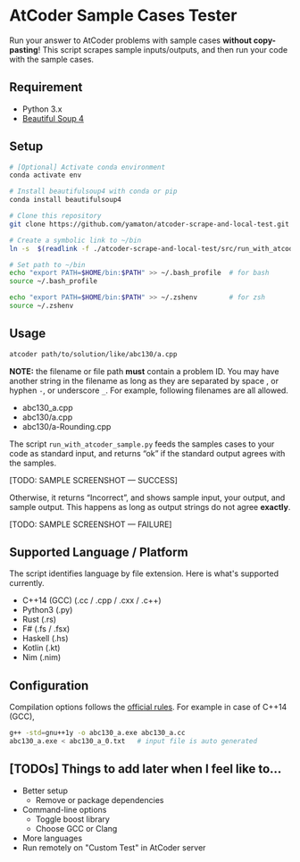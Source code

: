 # AtCoder Sample Cases Tester

Run your answer to AtCoder problems with sample cases **without copy-pasting**! This script scrapes sample inputs/outputs, and then run your code with the sample cases. 



## Requirement

-   Python 3.x
-   [Beautiful Soup 4](<http://www.crummy.com/software/BeautifulSoup/>)



## Setup

```bash
# [Optional] Activate conda environment
conda activate env

# Install beautifulsoup4 with conda or pip
conda install beautifulsoup4

# Clone this repository
git clone https://github.com/yamaton/atcoder-scrape-and-local-test.git

# Create a symbolic link to ~/bin
ln -s  $(readlink -f ./atcoder-scrape-and-local-test/src/run_with_atcoder_sample.py) ~/bin/atcoder

# Set path to ~/bin
echo "export PATH=$HOME/bin:$PATH" >> ~/.bash_profile  # for bash
source ~/.bash_profile

echo "export PATH=$HOME/bin:$PATH" >> ~/.zshenv        # for zsh
source ~/.zshenv
```



## Usage

~~~~~~~~~~~~~~~~~~~~~~~~~~~~~~~~~~~~~~~~~~~~~~~~~~~~~~~~~~~~~~~~~~~~~~~~~~~~~~~~bash
atcoder path/to/solution/like/abc130/a.cpp
~~~~~~~~~~~~~~~~~~~~~~~~~~~~~~~~~~~~~~~~~~~~~~~~~~~~~~~~~~~~~~~~~~~~~~~~~~~~~~~~



**NOTE:** the filename or file path **must** contain a problem ID. You may have another
string in the filename as long as they are separated by space , or hyphen
`-`, or underscore `_`. For example, following filenames are all allowed.

* abc130_a.cpp
* abc130/a.cpp
* abc130/a-Rounding.cpp



The script `run_with_atcoder_sample.py` feeds the samples cases to your code as standard input, and returns “ok” if the standard output agrees with the samples.



[TODO: SAMPLE SCREENSHOT — SUCCESS]



Otherwise, it returns “Incorrect”, and shows sample input, your output, and sample output. This happens as long as output strings do not agree **exactly**.



[TODO: SAMPLE SCREENSHOT — FAILURE]



## Supported Language / Platform

The script identifies language by file extension. Here is what's supported currently.

* C++14 (GCC) (.cc / .cpp / .cxx / .c++)
* Python3 (.py)
* Rust (.rs)
* F# (.fs / .fsx)
* Haskell (.hs)
* Kotlin (.kt)
* Nim (.nim)



## Configuration

Compilation options follows the [official rules](https://atcoder.jp/contests/agc034/rules). For example in case of C++14 (GCC),

~~~~~~~~~~~~~~~~~~~~~~~~~~~~~~~~~~~~~~~~~~~~~~~~~~~~~~~~~~~~~~~~~~~~~~~~~~~~~~~~bash
g++ -std=gnu++1y -o abc130_a.exe abc130_a.cc
abc130_a.exe < abc130_a_0.txt   # input file is auto generated
~~~~~~~~~~~~~~~~~~~~~~~~~~~~~~~~~~~~~~~~~~~~~~~~~~~~~~~~~~~~~~~~~~~~~~~~~~~~~~~~



## [TODOs] Things to add later when I feel like to…

* Better setup
  * Remove or package dependencies
* Command-line options
  * Toggle boost library
  * Choose GCC or Clang
* More languages
* Run remotely on "Custom Test" in AtCoder server